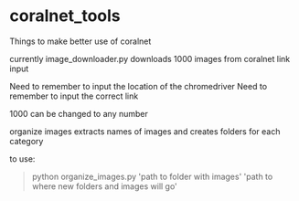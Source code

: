 # coralnet_tools


Things to make better use of coralnet

currently image_downloader.py downloads 1000 images from coralnet link input

Need to remember to input the location of the chromedriver
Need to remember to input the correct link

1000 can be changed to any number


organize images extracts names of images and creates folders for each category

to use:

> python organize_images.py 'path to folder with images' 'path to where new folders and images will go'